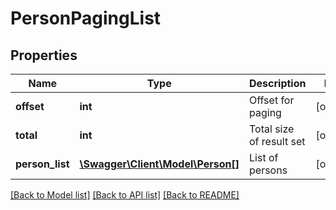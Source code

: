# PersonPagingList

## Properties
Name | Type | Description | Notes
------------ | ------------- | ------------- | -------------
**offset** | **int** | Offset for paging | [optional] 
**total** | **int** | Total size of result set | [optional] 
**person_list** | [**\Swagger\Client\Model\Person[]**](Person.md) | List of persons | [optional] 

[[Back to Model list]](../README.md#documentation-for-models) [[Back to API list]](../README.md#documentation-for-api-endpoints) [[Back to README]](../README.md)


